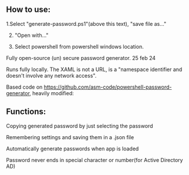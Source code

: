 ## How to use:

1.Select "generate-password.ps1"(above this text), "save file as..."

2. "Open with..."

3. Select powershell from powershell windows location.

Fully open-source (un) secure password generator. 25 feb 24

Runs fully locally. The XAML is not a URL, is a "namespace identifier and doesn't involve any network access". 

Based code on https://github.com/asm-code/powershell-password-generator, heavily modified:

## Functions:

Copying generated password by just selecting the password

Remembering settings and saving them in a .json file

Automatically generate passwords when app is loaded

Password never ends in special character or number(for Active Directory AD)
